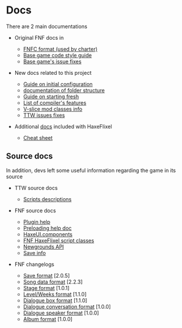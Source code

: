# Docs

There are 2 main documentations

- Original FNF docs in
  - [FNFC format (used by charter)](./base_game/FNFC-SPEC.md)
  - [Base game code style guide](./base_game/CODESTYLE.md)
  - [Base game's issue fixes](./base_game/troubleshooting.md)
- New docs related to this project
  - [Guide on initial configuration](./ttw/Compile%20guide.md)
  - [documentation of folder structure](ttw/Code%20structure.md)
  - [Guide on starting fresh](./ttw/Starting%20fresh.md)
  - [List of compiler's features](./ttw/features.md)
  - [V-slice mod classes info](./ttw/V-Slice%20modules.md)
  - [TTW issues fixes](./ttw/issues.md)

- Additional [docs](https://haxeflixel.com/documentation/) included with HaxeFlixel
  - [Cheat sheet](https://haxeflixel.com/documentation/cheat-sheet/)

## Source docs

In addition, devs left some useful information regarding the game in its source

- TTW source docs
  - [Scripts descriptions](./../source/ttw/README.md)
- FNF source docs
  - [Plugin help](./../source/funkin/util/plugins/README.md)
  - [Preloading help doc](./../source/funkin/ui/transition/preload/README.md)
  - [HaxeUI.components](./../source/funkin/ui/haxeui/components/README.md)
  - [FNF HaxeFlixel script classes](./../source/funkin/modding/base/README.md)
  - [Newgrounds API](./../source/funkin/api/newgrounds/README.md)
  - [Save info](./../source/funkin/data/README.md)

- FNF changelogs
  - [Save format](./../source/funkin/save/changelog.md) [2.0.5]
  - [Song data format](./../source/funkin/data/song/CHANGELOG.md) [2.2.3]
  - [Stage format](./../source/funkin/data/stage/CHANGELOG.md) [1.0.1]
  - [Level/Weeks format](./../source/funkin/data/story/level/CHANGELOG.md) [1.1.0]
  - [Dialogue box format](./../source/funkin/data/dialogue/dialoguebox/CHANGELOG.md) [1.1.0]
  - [Dialogue conversation format](./../source/funkin/data/dialogue/conversation/CHANGELOG.md) [1.0.0]
  - [Dialogue speaker format](../source/funkin/data/dialogue/speaker/CHANGELOG.md) [1.0.0]
  - [Album format](../source/funkin/data/freeplay/album/CHANGELOG.md) [1.0.0]
